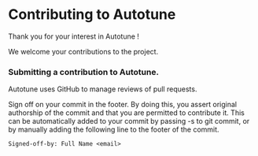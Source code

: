 
# Contributing to Autotune

Thank you for your interest in Autotune !

We welcome your contributions to the project.

### Submitting a contribution to Autotune.

Autotune uses GitHub to manage reviews of pull requests.

Sign off on your commit in the footer. By doing this, you assert original authorship of the commit and that you are permitted to contribute it. This can be automatically added to your commit by passing -s to git commit, or by manually adding the following line to the footer of the commit.

```
Signed-off-by: Full Name <email>
```
